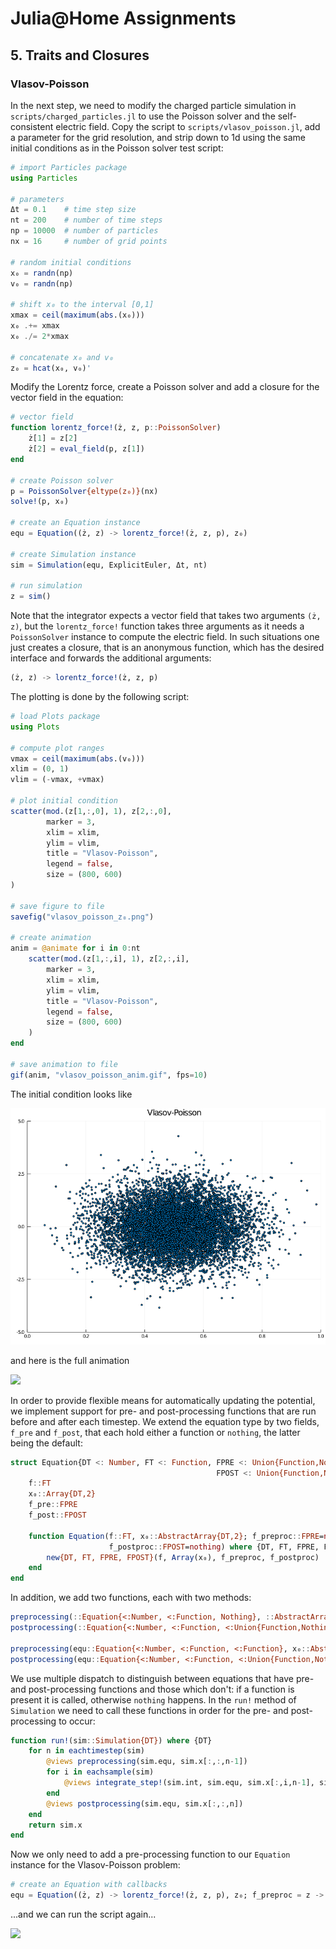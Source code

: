 
# Julia@Home Assignments

## 5. Traits and Closures

### Vlasov-Poisson

In the next step, we need to modify the charged particle simulation in `scripts/charged_particles.jl` to use the Poisson solver and the self-consistent electric field. 
Copy the script to `scripts/vlasov_poisson.jl`, add a parameter for the grid resolution, and strip down to 1d using the same initial conditions as in the Poisson solver test script:
```julia
# import Particles package
using Particles

# parameters
Δt = 0.1    # time step size
nt = 200    # number of time steps
np = 10000  # number of particles
nx = 16     # number of grid points

# random initial conditions
x₀ = randn(np)
v₀ = randn(np)

# shift x₀ to the interval [0,1]
xmax = ceil(maximum(abs.(x₀)))
x₀ .+= xmax
x₀ ./= 2*xmax

# concatenate x₀ and v₀
z₀ = hcat(x₀, v₀)'
```

Modify the Lorentz force, create a Poisson solver and add a closure for the vector field in the equation:
```julia
# vector field
function lorentz_force!(ż, z, p::PoissonSolver)
    ż[1] = z[2]
    ż[2] = eval_field(p, z[1])
end

# create Poisson solver
p = PoissonSolver{eltype(z₀)}(nx)
solve!(p, x₀)

# create an Equation instance
equ = Equation((ż, z) -> lorentz_force!(ż, z, p), z₀)

# create Simulation instance
sim = Simulation(equ, ExplicitEuler, Δt, nt)

# run simulation
z = sim()
```

Note that the integrator expects a vector field that takes two arguments `(ż, z)`, but the `lorentz_force!` function takes three arguments as it needs a `PoissonSolver` instance to compute the electric field.
In such situations one just creates a closure, that is an anonymous function, which has the desired interface and forwards the additional arguments:
```julia
(ż, z) -> lorentz_force!(ż, z, p)
```

The plotting is done by the following script:
```julia
# load Plots package
using Plots

# compute plot ranges
vmax = ceil(maximum(abs.(v₀)))
xlim = (0, 1)
vlim = (-vmax, +vmax)

# plot initial condition
scatter(mod.(z[1,:,0], 1), z[2,:,0],
        marker = 3,
        xlim = xlim,
        ylim = vlim,
        title = "Vlasov-Poisson",
        legend = false,
        size = (800, 600)
)

# save figure to file
savefig("vlasov_poisson_z₀.png")

# create animation
anim = @animate for i in 0:nt
    scatter(mod.(z[1,:,i], 1), z[2,:,i],
        marker = 3,
        xlim = xlim,
        ylim = vlim,
        title = "Vlasov-Poisson",
        legend = false,
        size = (800, 600)
    )
end

# save animation to file
gif(anim, "vlasov_poisson_anim.gif", fps=10)
```

The initial condition looks like

![](figures/vlasov_poisson_ϕ₀_z₀.png)

and here is the full animation

![](figures/vlasov_poisson_ϕ₀_anim.gif)


In order to provide flexible means for automatically updating the potential, we implement support for pre- and post-processing functions that are run before and after each timestep.
We extend the equation type by two fields, `f_pre` and `f_post`, that each hold either a function or `nothing`, the latter being the default:
```julia
struct Equation{DT <: Number, FT <: Function, FPRE <: Union{Function,Nothing},
                                              FPOST <: Union{Function,Nothing}}
    f::FT
    x₀::Array{DT,2}
    f_pre::FPRE
    f_post::FPOST

    function Equation(f::FT, x₀::AbstractArray{DT,2}; f_preproc::FPRE=nothing,
                      f_postproc::FPOST=nothing) where {DT, FT, FPRE, FPOST}
        new{DT, FT, FPRE, FPOST}(f, Array(x₀), f_preproc, f_postproc)
    end
end
```

In addition, we add two functions, each with two methods:
```julia
preprocessing(::Equation{<:Number, <:Function, Nothing}, ::AbstractArray) = nothing
postprocessing(::Equation{<:Number, <:Function, <:Union{Function,Nothing}, Nothing}, ::AbstractArray) = nothing

preprocessing(equ::Equation{<:Number, <:Function, <:Function}, x₀::AbstractArray) = equ.f_pre(x₀)
postprocessing(equ::Equation{<:Number, <:Function, <:Union{Function,Nothing}, <:Function}, x₁::AbstractArray) = equ.f_post(x₁)
```

We use multiple dispatch to distinguish between equations that have pre- and post-processing functions and those which don't: if a function is present it is called, otherwise `nothing` happens.
In the `run!` method of `Simulation` we need to call these functions in order for the pre- and post-processing to occur: 
```julia
function run!(sim::Simulation{DT}) where {DT}
    for n in eachtimestep(sim)
        @views preprocessing(sim.equ, sim.x[:,:,n-1])
        for i in eachsample(sim)
            @views integrate_step!(sim.int, sim.equ, sim.x[:,i,n-1], sim.x[:,i,n])
        end
        @views postprocessing(sim.equ, sim.x[:,:,n])
    end
    return sim.x
end
```

Now we only need to add a pre-processing function to our `Equation` instance for the Vlasov-Poisson problem:
```julia
# create an Equation with callbacks
equ = Equation((ż, z) -> lorentz_force!(ż, z, p), z₀; f_preproc = z -> solve!(p, z[1,:]))
```

...and we can run the script again...

![](figures/vlasov_poisson_anim.gif)
